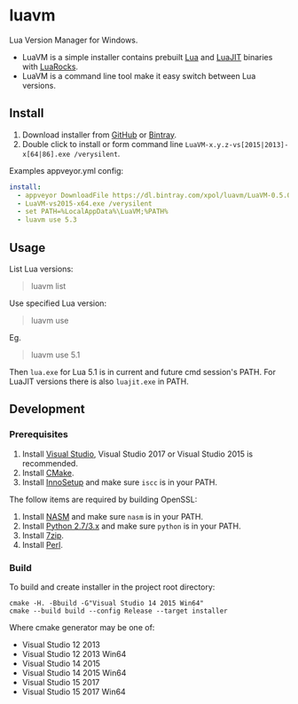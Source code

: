 # luavm

Lua Version Manager for Windows.

* LuaVM is a simple installer contains prebuilt [Lua][] and [LuaJIT][] binaries with [LuaRocks][].
* LuaVM is a command line tool make it easy switch between Lua versions.

## Install

1. Download installer from [GitHub](https://github.com/xpol/luavm/releases) or [Bintray](https://bintray.com/xpol/luavm/luavm-development#files).
2. Double click to install or form command line `LuaVM-x.y.z-vs[2015|2013]-x[64|86].exe /verysilent`.


Examples appveyor.yml config:

```yml
install:
  - appveyor DownloadFile https://dl.bintray.com/xpol/luavm/LuaVM-0.5.0-vs2015-x64.exe -FileName LuaVM-vs2015-x64.exe
  - LuaVM-vs2015-x64.exe /verysilent
  - set PATH=%LocalAppData%\LuaVM;%PATH%
  - luavm use 5.3
```

## Usage

List Lua versions:

> luavm list


Use specified Lua version:

> luavm use <version>

Eg.

> luavm use 5.1

Then `lua.exe` for Lua 5.1 is in current and future cmd session's PATH.
For LuaJIT versions there is also `luajit.exe` in PATH.


## Development

### Prerequisites

1. Install [Visual Studio](https://www.visualstudio.com/downloads/download-visual-studio-vs), Visual Studio 2017 or Visual Studio 2015 is recommended.
2. Install [CMake](https://cmake.org/).
3. Install [InnoSetup](http://www.jrsoftware.org/isinfo.php) and make sure `iscc` is in your PATH.

The follow items are required by building OpenSSL:

1. Install [NASM](http://www.nasm.us/) and make sure `nasm` is in your PATH.
2. Install [Python 2.7/3.x](http://python.org/) and make sure `python` is in your PATH.
3. Install [7zip](http://www.7-zip.org/).
4. Install [Perl](http://www.activestate.com/activeperl/downloads).

### Build

To build and create installer in the project root directory:

```Batch
cmake -H. -Bbuild -G"Visual Studio 14 2015 Win64"
cmake --build build --config Release --target installer
```

Where cmake generator may be one of:

- Visual Studio 12 2013
- Visual Studio 12 2013 Win64
- Visual Studio 14 2015
- Visual Studio 14 2015 Win64
- Visual Studio 15 2017
- Visual Studio 15 2017 Win64


[Lua]: https://www.lua.org/
[LuaJIT]: http://luajit.org/
[LuaRocks]: https://luarocks.org/
